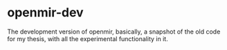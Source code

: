 openmir-dev
===========

The development version of openmir, basically, a snapshot of the old code for my thesis, with all the experimental functionality in it.
